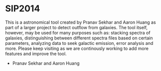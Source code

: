 SIP2014
=======

This is a astronomical tool created by Pranav Sekhar and Aaron Huang as part of a larger project to detect outflow from galaxies.
The tool itself, however, may be used for many purposes such as: stacking spectra of galaxies, distinguishing between different
spectra files based on certain parameters, analyzing data to seek galactic emission, error analysis and more. Please keep visiting
as we are continously working to add more features and improve the tool.

- Pranav Sekhar and Aaron Huang
